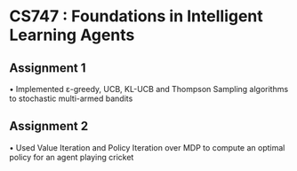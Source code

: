 # CS747 : Foundations in Intelligent Learning Agents

## Assignment 1
• Implemented ε-greedy, UCB, KL-UCB and Thompson Sampling algorithms to stochastic multi-armed bandits


## Assignment 2
• Used Value Iteration and Policy Iteration over MDP to compute an optimal policy for an agent playing cricket
